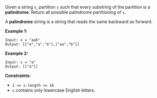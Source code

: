 Given a string `s`, partition `s` such that every substring of the partition
is a **palindrome**. Return all possible palindrome partitioning of `s`.

A **palindrome** string is a string that reads the same backward as forward.



**Example 1:**

    
    
    Input: s = "aab"
    Output: [["a","a","b"],["aa","b"]]
    

**Example 2:**

    
    
    Input: s = "a"
    Output: [["a"]]
    



**Constraints:**

  * `1 <= s.length <= 16`
  * `s` contains only lowercase English letters.

